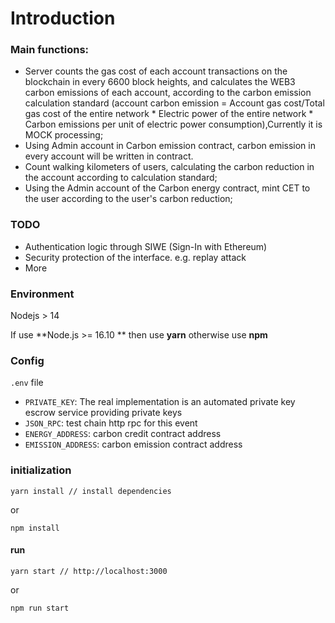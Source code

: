 # Introduction

### Main functions:

- Server counts the gas cost of each account transactions on the blockchain in every 6600 block heights, and calculates the WEB3 carbon emissions of each account, according to the carbon emission calculation standard (account carbon emission = Account gas cost/Total gas cost of the entire network * Electric power of the entire network \* Carbon emissions per unit of electric power consumption),Currently it is MOCK processing;
- Using Admin account in Carbon emission contract, carbon emission in every account will be written in contract.
- Count walking kilometers of users, calculating the carbon reduction in the account according to calculation standard;
- Using the Admin account of the Carbon energy contract, mint CET to the user according to the user's carbon reduction;

### TODO

- Authentication logic through SIWE (Sign-In with Ethereum)
- Security protection of the interface. e.g. replay attack
- More

### Environment

Nodejs > 14

If use **Node.js >= 16.10 **
then use **yarn**
otherwise use **npm**

### Config

`.env` file

- `PRIVATE_KEY`: The real implementation is an automated private key escrow service providing private keys
- `JSON_RPC`: test chain http rpc for this event
- `ENERGY_ADDRESS`: carbon credit contract address
- `EMISSION_ADDRESS`: carbon emission contract address

### initialization

```
yarn install // install dependencies
```

or

```
npm install
```

#### run

```
yarn start // http://localhost:3000
```

or

```
npm run start
```
